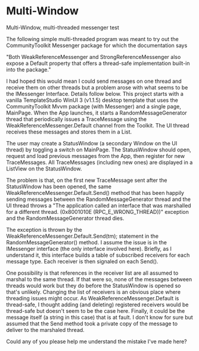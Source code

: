 # Multi-Window
Multi-Window, multi-threaded messenger test


The following simple multi-threaded program was meant to try out the CommunityToolkit Messenger package for which the documentation says

"Both WeakReferenceMessenger and StrongReferenceMessenger also expose a Default property that offers a thread-safe implementation built-in into the package."

I had hoped this would mean I could send messages on one thread and receive them on other threads but a problem arose with what seems to be the IMessenger Interface. Details follow below.
This project starts with a vanilla TemplateStudio WinUI 3 (v1.1.5) desktop template that uses the CommunityToolkit Mvvm package (with Messenger) and a single page, MainPage. When the App launches, it starts a RandomMessageGenerator thread that periodically issues a TraceMessage using the WeakReferenceMessenger.Default channel from the Toolkit. The UI thread receives these messages and stores them in a List.

The user may create a StatusWindow (a secondary Window on the UI thread) by toggling a switch on MainPage. The StatusWindow should open, request and load previous messages from the App, then register for new TraceMessages. All TraceMessages (including new ones) are displayed in a ListView on the StatusWindow.

The problem is that, on the first new TraceMessage sent after the StatusWindow has been opened, the same WeakReferenceMessenger.Default.Send() method that has been happily sending messages between the RandomMessageGenerator thread and the UI thread throws a "The application called an interface that was marshalled for a different thread. (0x8001010E (RPC_E_WRONG_THREAD))" exception and the RandomMessageGenerator thread dies.

The exception is thrown by the WeakReferenceMessenger.Default.Send(tm); statement in the RandomMessageGenerator() method. I assume the issue is in the IMessenger interface (the only interface involved here). Briefly, as I understand it, this interface builds a table of subscribed receivers for each message type. Each receiver is then signaled on each Send().

One possibility is that references in the receiver list are all assumed to marshal to the same thread. If that were so, none of the messages between threads would work but they do before the StatusWindow is opened so that's unlikely. Changing the list of receivers is an obvious place where threading issues might occur. As WeakReferenceMessenger.Default is thread-safe, I thought adding (and deleting) registered receivers would be thread-safe but doesn't seem to be the case here. Finally, it could be the message itself (a string in this case) that is at fault. I don't know for sure but assumed that the Send method took a private copy of the message to deliver to the marshaled thread.

Could any of you please help me understand the mistake I've made here?
